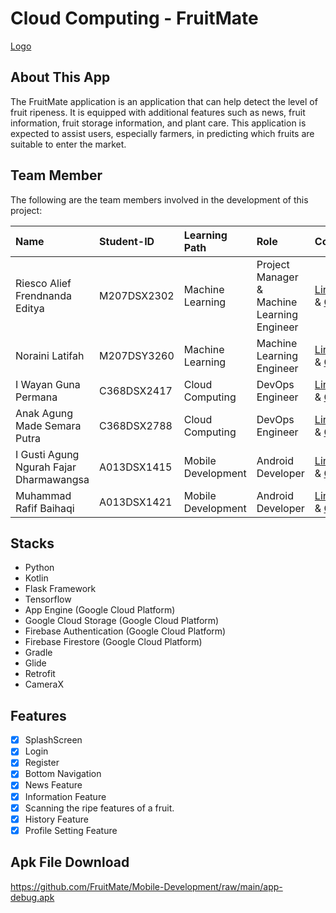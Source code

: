 # Cloud Computing - FruitMate

<!-- <h1 align="center">
  <img align="center" src="../logo.png"  width="500"></img> -->

[Logo](./../logo.png)

## About This App

The FruitMate application is an application that can help detect the level of fruit ripeness. It is equipped with additional features such as news, fruit information, fruit storage information, and plant care. This application is expected to assist users, especially farmers, in predicting which fruits are suitable to enter the market.

## Team Member

The following are the team members involved in the development of this project:

| Name                                    | Student-ID  | Learning Path      | Role                                        | Contacts                                                                                                                  |
| :-------------------------------------- | :---------- | :----------------- | :------------------------------------------ | :------------------------------------------------------------------------------------------------------------------------ |
| Riesco Alief Frendnanda Editya          | M207DSX2302 | Machine Learning   | Project Manager & Machine Learning Engineer | [LinkedIn](https://www.linkedin.com/in/riesco-alief-frendnanda-editya-a65929244/) & [Github](https://github.com/riszt892) |
| Noraini Latifah                         | M207DSY3260 | Machine Learning   | Machine Learning Engineer                   | [LinkedIn](https://www.linkedin.com/in/norainilatifah/) & [Github](https://github.com/Noraini09)                          |
| I Wayan Guna Permana                    | C368DSX2417 | Cloud Computing    | DevOps Engineer                             | [LinkedIn](https://www.linkedin.com/in/i-wayan-guna-permana/) & [Github](https://github.com/gunapermana)                  |
| Anak Agung Made Semara Putra            | C368DSX2788 | Cloud Computing    | DevOps Engineer                             | [LinkedIn](https://www.linkedin.com/in/gungwahada1/) & [Github](https://github.com/Gungwahada1)                           |
| I Gusti Agung Ngurah Fajar Dharmawangsa | A013DSX1415 | Mobile Development | Android Developer                           | [LinkedIn](https://www.linkedin.com/in/ngurahfajar/) & [Github](https://github.com/NgurahFajar)                           |
| Muhammad Rafif Baihaqi                  | A013DSX1421 | Mobile Development | Android Developer                           | [LinkedIn](https://www.linkedin.com/in/muhammad-rafif-baihaqi-198b56226/) & [Github](https://github.com/Raff-28)          |

## Stacks

- Python
- Kotlin
- Flask Framework
- Tensorflow
- App Engine (Google Cloud Platform)
- Google Cloud Storage (Google Cloud Platform)
- Firebase Authentication (Google Cloud Platform)
- Firebase Firestore (Google Cloud Platform)
- Gradle
- Glide
- Retrofit
- CameraX

## Features

- [x] SplashScreen
- [x] Login
- [x] Register
- [x] Bottom Navigation
- [x] News Feature
- [x] Information Feature
- [x] Scanning the ripe features of a fruit.
- [x] History Feature
- [x] Profile Setting Feature

## Apk File Download

https://github.com/FruitMate/Mobile-Development/raw/main/app-debug.apk

